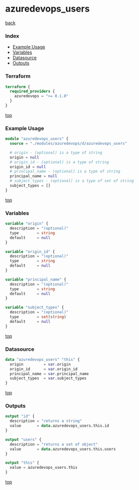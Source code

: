# azuredevops_users

[back](../azuredevops.md)

### Index

- [Example Usage](#example-usage)
- [Variables](#variables)
- [Datasource](#datasource)
- [Outputs](#outputs)

### Terraform

```terraform
terraform {
  required_providers {
    azuredevops = ">= 0.1.0"
  }
}
```

[top](#index)

### Example Usage

```terraform
module "azuredevops_users" {
  source = "./modules/azuredevops/d/azuredevops_users"

  # origin - (optional) is a type of string
  origin = null
  # origin_id - (optional) is a type of string
  origin_id = null
  # principal_name - (optional) is a type of string
  principal_name = null
  # subject_types - (optional) is a type of set of string
  subject_types = []
}
```

[top](#index)

### Variables

```terraform
variable "origin" {
  description = "(optional)"
  type        = string
  default     = null
}

variable "origin_id" {
  description = "(optional)"
  type        = string
  default     = null
}

variable "principal_name" {
  description = "(optional)"
  type        = string
  default     = null
}

variable "subject_types" {
  description = "(optional)"
  type        = set(string)
  default     = null
}
```

[top](#index)

### Datasource

```terraform
data "azuredevops_users" "this" {
  origin         = var.origin
  origin_id      = var.origin_id
  principal_name = var.principal_name
  subject_types  = var.subject_types
}
```

[top](#index)

### Outputs

```terraform
output "id" {
  description = "returns a string"
  value       = data.azuredevops_users.this.id
}

output "users" {
  description = "returns a set of object"
  value       = data.azuredevops_users.this.users
}

output "this" {
  value = azuredevops_users.this
}
```

[top](#index)